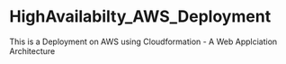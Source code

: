 # HighAvailabilty_AWS_Deployment
This is a Deployment on AWS using Cloudformation - A Web Applciation Architecture
